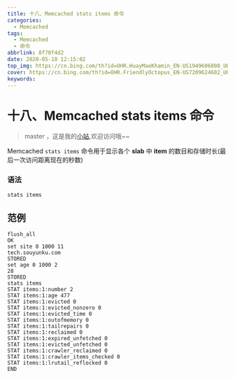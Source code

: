 ```yaml
---
title: 十八、Memcached stats items 命令
categories:
  - Memcached
tags:
  - Memcached
  - 命令
abbrlink: 8f70f4d2
date: 2020-05-18 12:15:02
top_img: https://cn.bing.com/th?id=OHR.HuayMaeKhamin_EN-US1949606808_UHD.jpg
cover: https://cn.bing.com/th?id=OHR.FriendlyOctopus_EN-US7209624602_UHD.jpg
keywords:   
---
```

# 十八、Memcached stats items 命令
> master ，这是我的[小站](https://www.tryrun.top),欢迎访问哦~~

Memcached `stats items` 命令用于显示各个 **slab** 中 **item** 的数目和存储时长(最后一次访问距离现在的秒数)

### 语法

```
stats items
```

## 范例

```
flush_all
OK
set site 0 1000 11
tech.souyunku.com
STORED
set age 0 1000 2
28
STORED
stats items
STAT items:1:number 2
STAT items:1:age 477
STAT items:1:evicted 0
STAT items:1:evicted_nonzero 0
STAT items:1:evicted_time 0
STAT items:1:outofmemory 0
STAT items:1:tailrepairs 0
STAT items:1:reclaimed 0
STAT items:1:expired_unfetched 0
STAT items:1:evicted_unfetched 0
STAT items:1:crawler_reclaimed 0
STAT items:1:crawler_items_checked 0
STAT items:1:lrutail_reflocked 0
END
```